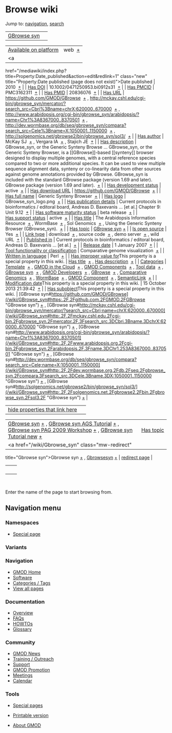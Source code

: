 



<span id="top"></span>




# <span dir="auto">Browse wiki</span>



Jump to: [navigation](#mw-navigation), [search](#p-search)


|                                                |     |
|------------------------------------------------|-----|
| [GBrowse syn](/wiki/GBrowse_syn "GBrowse syn") |     |

|  |  |
|----|----|
| [Available on platform](/wiki/Property%3AAvailable_on_platform "Property:Available on platform") | <span class="smwb-value">web  <span class="smwsearch">[+](/wiki/Special%3ASearchByProperty/Available-20on-20platform/web "Special%3ASearchByProperty/Available-20on-20platform/web")</span></span> |
| <a
href="/mediawiki/index.php?title=Property:Date_published&amp;action=edit&amp;redlink=1"
class="new"
title="Property:Date published (page does not exist)">Date published</a> | <span class="smwb-value">2010  <span class="smwsearch">[+](/wiki/Special%3ASearchByProperty/Date-20published/2010 "Special%3ASearchByProperty/Date-20published/2010")</span></span> |
| <a
href="/mediawiki/index.php?title=Property:Has_DOI&amp;action=edit&amp;redlink=1"
class="new" title="Property:Has DOI (page does not exist)">Has DOI</a> | <span class="smwb-value">10.1002/0471250953.bi0912s31  <span class="smwsearch">[+](/wiki/Special%3ASearchByProperty/Has-20DOI/10.1002-2F0471250953.bi0912s31 "Special%3ASearchByProperty/Has-20DOI/10.1002-2F0471250953.bi0912s31")</span></span> |
| <a
href="/mediawiki/index.php?title=Property:Has_PMCID&amp;action=edit&amp;redlink=1"
class="new"
title="Property:Has PMCID (page does not exist)">Has PMCID</a> | <span class="smwb-value">PMC3162311  <span class="smwsearch">[+](/wiki/Special%3ASearchByProperty/Has-20PMCID/PMC3162311 "Special%3ASearchByProperty/Has-20PMCID/PMC3162311")</span></span> |
| <a
href="/mediawiki/index.php?title=Property:Has_PMID&amp;action=edit&amp;redlink=1"
class="new" title="Property:Has PMID (page does not exist)">Has PMID</a> | <span class="smwb-value">20836076  <span class="smwsearch">[+](/wiki/Special%3ASearchByProperty/Has-20PMID/20836076 "Special%3ASearchByProperty/Has-20PMID/20836076")</span></span> |
| [Has URL](/wiki/Property%3AHas_URL "Property:Has URL") | <span class="smwb-value"><a href="https://github.com/GMOD/GBrowse" class="external"
rel="nofollow">https://github.com/GMOD/GBrowse</a>  <span class="smwsearch">[+](/wiki/Special%3ASearchByProperty/Has-20URL/https%3A-2F-2Fgithub.com-2FGMOD-2FGBrowse "Special%3ASearchByProperty/Has-20URL/https%3A-2F-2Fgithub.com-2FGMOD-2FGBrowse")</span></span> , <span class="smwb-value"><a
href="http://mckay.cshl.edu/cgi-bin/gbrowse_syn/mercator/?search_src=Cbri%3Bname=chrX:620000..670000"
class="external"
rel="nofollow">http://mckay.cshl.edu/cgi-bin/gbrowse_syn/mercator/?search_src=Cbri%3Bname=chrX:620000..670000</a>  <span class="smwsearch">[+](/wiki/Special%3ASearchByProperty/Has-20URL/http:-2F-2Fmckay.cshl.edu-2Fcgi-2Dbin-2Fgbrowse_syn-2Fmercator-2F-3Fsearch_src%3DCbri-253Bname%3DchrX:620000..670000 "Special%3ASearchByProperty/Has-20URL/http:-2F-2Fmckay.cshl.edu-2Fcgi-2Dbin-2Fgbrowse syn-2Fmercator-2F-3Fsearch src=Cbri-253Bname=chrX:620000..670000")</span></span> , <span class="smwb-value"><a
href="http://www.arabidopsis.org/cgi-bin/gbrowse_syn/arabidopsis/?name=Chr1%3A8367000..8370501"
class="external"
rel="nofollow">http://www.arabidopsis.org/cgi-bin/gbrowse_syn/arabidopsis/?name=Chr1%3A8367000..8370501</a>  <span class="smwsearch">[+](/wiki/Special%3ASearchByProperty/Has-20URL/http:-2F-2Fwww.arabidopsis.org-2Fcgi-2Dbin-2Fgbrowse_syn-2Farabidopsis-2F-3Fname%3DChr1-253A8367000..8370501 "Special%3ASearchByProperty/Has-20URL/http:-2F-2Fwww.arabidopsis.org-2Fcgi-2Dbin-2Fgbrowse syn-2Farabidopsis-2F-3Fname=Chr1-253A8367000..8370501")</span></span> , <span class="smwb-value"><a
href="http://dev.wormbase.org/db/seq/gbrowse_syn/compara?search_src=Cele%3Bname=X:1050001..1150000"
class="external"
rel="nofollow">http://dev.wormbase.org/db/seq/gbrowse_syn/compara?search_src=Cele%3Bname=X:1050001..1150000</a>  <span class="smwsearch">[+](/wiki/Special%3ASearchByProperty/Has-20URL/http:-2F-2Fdev.wormbase.org-2Fdb-2Fseq-2Fgbrowse_syn-2Fcompara-3Fsearch_src%3DCele-253Bname%3DX:1050001..1150000 "Special%3ASearchByProperty/Has-20URL/http:-2F-2Fdev.wormbase.org-2Fdb-2Fseq-2Fgbrowse syn-2Fcompara-3Fsearch src=Cele-253Bname=X:1050001..1150000")</span></span> , <span class="smwb-value"><a href="http://solgenomics.net/gbrowse2/bin/gbrowse_syn/sol3/"
class="external"
rel="nofollow">http://solgenomics.net/gbrowse2/bin/gbrowse_syn/sol3/</a>  <span class="smwsearch">[+](/wiki/Special%3ASearchByProperty/Has-20URL/http%3A-2F-2Fsolgenomics.net-2Fgbrowse2-2Fbin-2Fgbrowse_syn-2Fsol3-2F "Special%3ASearchByProperty/Has-20URL/http:-2F-2Fsolgenomics.net-2Fgbrowse2-2Fbin-2Fgbrowse syn-2Fsol3-2F")</span></span> |
| <a
href="/mediawiki/index.php?title=Property:Has_author&amp;action=edit&amp;redlink=1"
class="new"
title="Property:Has author (page does not exist)">Has author</a> | <span class="smwb-value">McKay SJ  <span class="smwsearch">[+](/wiki/Special%3ASearchByProperty/Has-20author/McKay-20SJ "Special%3ASearchByProperty/Has-20author/McKay-20SJ")</span></span> , <span class="smwb-value">Vergara IA  <span class="smwsearch">[+](/wiki/Special%3ASearchByProperty/Has-20author/Vergara-20IA "Special%3ASearchByProperty/Has-20author/Vergara-20IA")</span></span> , <span class="smwb-value">Stajich JE  <span class="smwsearch">[+](/wiki/Special%3ASearchByProperty/Has-20author/Stajich-20JE "Special%3ASearchByProperty/Has-20author/Stajich-20JE")</span></span> |
| [Has description](/wiki/Property%3AHas_description "Property:Has description") | <span class="smwb-value">GBrowse_syn, or the Generic Synteny Browse<span class="smw-highlighter" data-type="2" state="persistent" data-title="Information"><span class="smwtext"> … </span><span class="smwttcontent">GBrowse_syn, or the Generic Synteny Browser, is a \[\[GBrowse\]\]-based \[\[synteny\]\] browser designed to display multiple genomes, with a central reference species compared to two or more additional species. It can be used to view multiple sequence alignment data, synteny or co-linearity data from other sources against genome annotations provided by GBrowse. GBrowse_syn is included with the standard GBrowse package (version 1.69 and later).</span></span> GBrowse package (version 1.69 and later).  <span class="smwsearch">[+](/mediawiki/index.php?title=Special%3ASearchByProperty&x=Has-20description%2FGBrowse_syn%2C-20or-20the-20Generic-20Synteny-20Browser%2C-20is-20a-20-5B-5BGBrowse-5D-5D-2Dbased-20-5B-5Bsynteny-5D-5D-20browser-20designed-20to-20display-20multiple-20genomes%2C-20with-20a-20central-20reference-20species-20compared-20to-20two-20or-20more-20additional-20species.-20It-20can-20be-20used-20to-20view-20multiple-20sequence-20alignment-20data%2C-20synteny-20or-20co-2Dlinearity-20data-20from-20other-20sources-20against-20genome-20annotations-20provided-20by-20GBrowse.-20GBrowse_syn-20is-20included-20with-20the-20standard-20GBrowse-20package-20%28version-201.69-20and-20later%29. "Special%3ASearchByProperty")</span></span> |
| [Has development status](/wiki/Property%3AHas_development_status "Property:Has development status") | <span class="smwb-value">active  <span class="smwsearch">[+](/wiki/Special%3ASearchByProperty/Has-20development-20status/active "Special%3ASearchByProperty/Has-20development-20status/active")</span></span> |
| [Has download URL](/wiki/Property%3AHas_download_URL "Property:Has download URL") | <span class="smwb-value"><a href="https://github.com/GMOD/GBrowse" class="external"
rel="nofollow">https://github.com/GMOD/GBrowse</a>  <span class="smwsearch">[+](/wiki/Special%3ASearchByProperty/Has-20download-20URL/https%3A-2F-2Fgithub.com-2FGMOD-2FGBrowse "Special%3ASearchByProperty/Has-20download-20URL/https%3A-2F-2Fgithub.com-2FGMOD-2FGBrowse")</span></span> |
| <a
href="/mediawiki/index.php?title=Property:Has_full_name&amp;action=edit&amp;redlink=1"
class="new"
title="Property:Has full name (page does not exist)">Has full name</a> | <span class="smwb-value">Generic Synteny Browser  <span class="smwsearch">[+](/wiki/Special%3ASearchByProperty/Has-20full-20name/Generic-20Synteny-20Browser "Special%3ASearchByProperty/Has-20full-20name/Generic-20Synteny-20Browser")</span></span> |
| [Has logo](/wiki/Property%3AHas_logo "Property:Has logo") | <span class="smwb-value">GBrowse_syn_logo.png  <span class="smwsearch">[+](/wiki/Special%3ASearchByProperty/Has-20logo/GBrowse_syn_logo.png "Special%3ASearchByProperty/Has-20logo/GBrowse syn logo.png")</span></span> |
| <a
href="/mediawiki/index.php?title=Property:Has_publication_details&amp;action=edit&amp;redlink=1"
class="new"
title="Property:Has publication details (page does not exist)">Has publication details</a> | <span class="smwb-value">Current protocols in bioinformatics / editoral board, Andreas D. Baxevanis ... \[et al.\] Chapter 9: Unit 9.12  <span class="smwsearch">[+](/wiki/Special%3ASearchByProperty/Has-20publication-20details/Current-20protocols-20in-20bioinformatics-20-2F-20editoral-20board,-20Andreas-20D.-20Baxevanis-20...-20-5Bet-20al.-5D-20Chapter-209%3A-20Unit-209.12 "Special%3ASearchByProperty/Has-20publication-20details/Current-20protocols-20in-20bioinformatics-20-2F-20editoral-20board,-20Andreas-20D.-20Baxevanis-20...-20-5Bet-20al.-5D-20Chapter-209%3A-20Unit-209.12")</span></span> |
| [Has software maturity status](/wiki/Property%3AHas_software_maturity_status "Property:Has software maturity status") | <span class="smwb-value">beta release  <span class="smwsearch">[+](/wiki/Special%3ASearchByProperty/Has-20software-20maturity-20status/beta-20release "Special%3ASearchByProperty/Has-20software-20maturity-20status/beta-20release")</span></span> |
| [Has support status](/wiki/Property%3AHas_support_status "Property:Has support status") | <span class="smwb-value">active  <span class="smwsearch">[+](/wiki/Special%3ASearchByProperty/Has-20support-20status/active "Special%3ASearchByProperty/Has-20support-20status/active")</span></span> |
| [Has title](/wiki/Property%3AHas_title "Property:Has title") | <span class="smwb-value">The Arabidopsis Information Resource  <span class="smwsearch">[+](/wiki/Special%3ASearchByProperty/Has-20title/The-20Arabidopsis-20Information-20Resource "Special%3ASearchByProperty/Has-20title/The-20Arabidopsis-20Information-20Resource")</span></span> , <span class="smwb-value">WormBase  <span class="smwsearch">[+](/wiki/Special%3ASearchByProperty/Has-20title/WormBase "Special%3ASearchByProperty/Has-20title/WormBase")</span></span> , <span class="smwb-value">Sol Genomics  <span class="smwsearch">[+](/wiki/Special%3ASearchByProperty/Has-20title/Sol-20Genomics "Special%3ASearchByProperty/Has-20title/Sol-20Genomics")</span></span> , <span class="smwb-value">Using the Generic Synteny Browser (GBrowse_syn).  <span class="smwsearch">[+](/wiki/Special%3ASearchByProperty/Has-20title/Using-20the-20Generic-20Synteny-20Browser-20(GBrowse_syn). "Special%3ASearchByProperty/Has-20title/Using-20the-20Generic-20Synteny-20Browser-20(GBrowse syn).")</span></span> |
| [Has topic](/wiki/Property%3AHas_topic "Property:Has topic") | <span class="smwb-value">[GBrowse syn](/wiki/GBrowse_syn "GBrowse syn") <span class="smwbrowse">[+](/wiki/Special%3ABrowse/GBrowse-20syn "Special%3ABrowse/GBrowse-20syn")</span></span> |
| [Is open source](/wiki/Property%3AIs_open_source "Property:Is open source") | <span class="smwb-value">Yes  <span class="smwsearch">[+](/wiki/Special%3ASearchByProperty/Is-20open-20source/Yes "Special%3ASearchByProperty/Is-20open-20source/Yes")</span></span> |
| [Link type](/wiki/Property%3ALink_type "Property:Link type") | <span class="smwb-value">download  <span class="smwsearch">[+](/wiki/Special%3ASearchByProperty/Link-20type/download "Special%3ASearchByProperty/Link-20type/download")</span></span> , <span class="smwb-value">source code  <span class="smwsearch">[+](/wiki/Special%3ASearchByProperty/Link-20type/source-20code "Special%3ASearchByProperty/Link-20type/source-20code")</span></span> , <span class="smwb-value">demo server  <span class="smwsearch">[+](/wiki/Special%3ASearchByProperty/Link-20type/demo-20server "Special%3ASearchByProperty/Link-20type/demo-20server")</span></span> , <span class="smwb-value">wild URL  <span class="smwsearch">[+](/wiki/Special%3ASearchByProperty/Link-20type/wild-20URL "Special%3ASearchByProperty/Link-20type/wild-20URL")</span></span> |
| <a
href="/mediawiki/index.php?title=Property:Published_in&amp;action=edit&amp;redlink=1"
class="new"
title="Property:Published in (page does not exist)">Published in</a> | <span class="smwb-value">Current protocols in bioinformatics / editoral board, Andreas D. Baxevanis ... \[et al.\]  <span class="smwsearch">[+](/wiki/Special%3ASearchByProperty/Published-20in/Current-20protocols-20in-20bioinformatics-20-2F-20editoral-20board,-20Andreas-20D.-20Baxevanis-20...-20-5Bet-20al.-5D "Special%3ASearchByProperty/Published-20in/Current-20protocols-20in-20bioinformatics-20-2F-20editoral-20board,-20Andreas-20D.-20Baxevanis-20...-20-5Bet-20al.-5D")</span></span> |
| [Release date](/wiki/Property%3ARelease_date "Property:Release date") | <span class="smwb-value">1 January 2007  <span class="smwsearch">[+](/wiki/Special%3ASearchByProperty/Release-20date/1-20January-202007 "Special%3ASearchByProperty/Release-20date/1-20January-202007")</span></span> |
| [Tool functionality or classification](/wiki/Property%3ATool_functionality_or_classification "Property:Tool functionality or classification") | <span class="smwb-value">Comparative genome visualization  <span class="smwsearch">[+](/wiki/Special%3ASearchByProperty/Tool-20functionality-20or-20classification/Comparative-20genome-20visualization "Special%3ASearchByProperty/Tool-20functionality-20or-20classification/Comparative-20genome-20visualization")</span></span> |
| [Written in language](/wiki/Property%3AWritten_in_language "Property:Written in language") | <span class="smwb-value">Perl  <span class="smwsearch">[+](/wiki/Special%3ASearchByProperty/Written-20in-20language/Perl "Special%3ASearchByProperty/Written-20in-20language/Perl")</span></span> |
| <span class="smw-highlighter" data-type="1" state="inline" data-title="Property"><span class="smwbuiltin">[Has improper value for](/wiki/Property:Has_improper_value_for "Property:Has improper value for")</span><span class="smwttcontent">This property is a special property in this wiki.</span></span> | <span class="smwb-value">[Has title](/wiki/Property%3AHas_title "Property:Has title")  <span class="smwsearch">[+](/wiki/Special%3ASearchByProperty/Has-20improper-20value-20for/Has-20title "Special%3ASearchByProperty/Has-20improper-20value-20for/Has-20title")</span></span> , <span class="smwb-value">[Has description](/wiki/Property%3AHas_description "Property:Has description")  <span class="smwsearch">[+](/wiki/Special%3ASearchByProperty/Has-20improper-20value-20for/Has-20description "Special%3ASearchByProperty/Has-20improper-20value-20for/Has-20description")</span></span> |
| [Categories](/wiki/Special%3ACategories "Special%3ACategories") | <span class="smwb-value"><a
href="/mediawiki/index.php?title=Category%3ATemplate&amp;action=edit&amp;redlink=1"
class="new" title="Category%3ATemplate (page does not exist)">Template</a>  <span class="smwsearch">[+](/wiki/Special%3ASearchByProperty/Template "Special%3ASearchByProperty/Template")</span></span> , <span class="smwb-value">[GMOD in the Cloud](/wiki/Category%3AGMOD_in_the_Cloud "Category%3AGMOD in the Cloud")  <span class="smwsearch">[+](/wiki/Special%3ASearchByProperty/GMOD-20in-20the-20Cloud "Special%3ASearchByProperty/GMOD-20in-20the-20Cloud")</span></span> , <span class="smwb-value">[GMOD Components](/wiki/Category%3AGMOD_Components "Category%3AGMOD Components")  <span class="smwsearch">[+](/wiki/Special%3ASearchByProperty/GMOD-20Components "Special%3ASearchByProperty/GMOD-20Components")</span></span> , <span class="smwb-value">[Tool data](/wiki/Category%3ATool_data "Category%3ATool data")  <span class="smwsearch">[+](/wiki/Special%3ASearchByProperty/Tool-20data "Special%3ASearchByProperty/Tool-20data")</span></span> , <span class="smwb-value">[GBrowse syn](/wiki/Category%3AGBrowse_syn "Category%3AGBrowse syn")  <span class="smwsearch">[+](/wiki/Special%3ASearchByProperty/GBrowse-20syn "Special%3ASearchByProperty/GBrowse-20syn")</span></span> , <span class="smwb-value">[GMOD Developers](/wiki/Category%3AGMOD_Developers "Category%3AGMOD Developers")  <span class="smwsearch">[+](/wiki/Special%3ASearchByProperty/GMOD-20Developers "Special%3ASearchByProperty/GMOD-20Developers")</span></span> , <span class="smwb-value">[GBrowse](/wiki/Category%3AGBrowse "Category%3AGBrowse")  <span class="smwsearch">[+](/wiki/Special%3ASearchByProperty/GBrowse "Special%3ASearchByProperty/GBrowse")</span></span> , <span class="smwb-value">[Comparative Genomics](/wiki/Category%3AComparative_Genomics "Category%3AComparative Genomics")  <span class="smwsearch">[+](/wiki/Special%3ASearchByProperty/Comparative-20Genomics "Special%3ASearchByProperty/Comparative-20Genomics")</span></span> , <span class="smwb-value">[WormBase](/wiki/Category%3AWormBase "Category%3AWormBase")  <span class="smwsearch">[+](/wiki/Special%3ASearchByProperty/WormBase "Special%3ASearchByProperty/WormBase")</span></span> , <span class="smwb-value">[GMOD Component](/wiki/Category%3AGMOD_Component "Category%3AGMOD Component")  <span class="smwsearch">[+](/wiki/Special%3ASearchByProperty/GMOD-20Component "Special%3ASearchByProperty/GMOD-20Component")</span></span> , <span class="smwb-value"><a
href="/mediawiki/index.php?title=Category%3ASemanticLink&amp;action=edit&amp;redlink=1"
class="new"
title="Category%3ASemanticLink (page does not exist)">SemanticLink</a>  <span class="smwsearch">[+](/wiki/Special%3ASearchByProperty/SemanticLink "Special%3ASearchByProperty/SemanticLink")</span></span> |
| <span class="smw-highlighter" data-type="1" state="inline" data-title="Property"><span class="smwbuiltin">[Modification date](/wiki/Property:Modification_date "Property:Modification date")</span><span class="smwttcontent">This property is a special property in this wiki.</span></span> | <span class="smwb-value">15 October 2013 21:39:42  <span class="smwsearch">[+](/wiki/Special%3ASearchByProperty/Modification-20date/15-20October-202013-2021:39:42 "Special%3ASearchByProperty/Modification-20date/15-20October-202013-2021:39:42")</span></span> |
| <span class="smw-highlighter" data-type="1" state="inline" data-title="Property"><span class="smwbuiltin">[Has subobject](/wiki/Property%3AHas_subobject "Property:Has subobject")</span><span class="smwttcontent">This property is a special property in this wiki.</span></span> | <span class="smwb-value">[GBrowse syn#https://github.com/GMOD/GBrowse](/wiki/GBrowse_syn#https:.2F.2Fgithub.com.2FGMOD.2FGBrowse "GBrowse syn") <span class="smwbrowse">[+](/wiki/Special%3ABrowse/GBrowse-20syn-23https%3A-2F-2Fgithub.com-2FGMOD-2FGBrowse "Special%3ABrowse/GBrowse-20syn-23https%3A-2F-2Fgithub.com-2FGMOD-2FGBrowse")</span></span> , <span class="smwb-value">[GBrowse syn#http://mckay.cshl.edu/cgi-bin/gbrowse_syn/mercator/?search_src=Cbri;name=chrX:620000..670000](/wiki/GBrowse_syn#http:.2F.2Fmckay.cshl.edu.2Fcgi-bin.2Fgbrowse_syn.2Fmercator.2F.3Fsearch_src.3DCbri.3Bname.3DchrX:620000..670000 "GBrowse syn") <span class="smwbrowse">[+](/wiki/Special%3ABrowse/GBrowse-20syn-23http:-2F-2Fmckay.cshl.edu-2Fcgi-2Dbin-2Fgbrowse_syn-2Fmercator-2F-3Fsearch_src%3DCbri;name%3DchrX:620000..670000 "Special%3ABrowse/GBrowse-20syn-23http:-2F-2Fmckay.cshl.edu-2Fcgi-2Dbin-2Fgbrowse syn-2Fmercator-2F-3Fsearch src=Cbri;name=chrX:620000..670000")</span></span> , <span class="smwb-value">[GBrowse syn#http://www.arabidopsis.org/cgi-bin/gbrowse_syn/arabidopsis/?name=Chr1%3A8367000..8370501](/wiki/GBrowse_syn#http:.2F.2Fwww.arabidopsis.org.2Fcgi-bin.2Fgbrowse_syn.2Farabidopsis.2F.3Fname.3DChr1.253A8367000..8370501 "GBrowse syn") <span class="smwbrowse">[+](/wiki/Special%3ABrowse/GBrowse-20syn-23http:-2F-2Fwww.arabidopsis.org-2Fcgi-2Dbin-2Fgbrowse_syn-2Farabidopsis-2F-3Fname%3DChr1-253A8367000..8370501 "Special%3ABrowse/GBrowse-20syn-23http:-2F-2Fwww.arabidopsis.org-2Fcgi-2Dbin-2Fgbrowse syn-2Farabidopsis-2F-3Fname=Chr1-253A8367000..8370501")</span></span> , <span class="smwb-value">[GBrowse syn#http://dev.wormbase.org/db/seq/gbrowse_syn/compara?search_src=Cele;name=X:1050001..1150000](/wiki/GBrowse_syn#http:.2F.2Fdev.wormbase.org.2Fdb.2Fseq.2Fgbrowse_syn.2Fcompara.3Fsearch_src.3DCele.3Bname.3DX:1050001..1150000 "GBrowse syn") <span class="smwbrowse">[+](/wiki/Special%3ABrowse/GBrowse-20syn-23http:-2F-2Fdev.wormbase.org-2Fdb-2Fseq-2Fgbrowse_syn-2Fcompara-3Fsearch_src%3DCele;name%3DX:1050001..1150000 "Special%3ABrowse/GBrowse-20syn-23http:-2F-2Fdev.wormbase.org-2Fdb-2Fseq-2Fgbrowse syn-2Fcompara-3Fsearch src=Cele;name=X:1050001..1150000")</span></span> , <span class="smwb-value">[GBrowse syn#http://solgenomics.net/gbrowse2/bin/gbrowse_syn/sol3/](/wiki/GBrowse_syn#http:.2F.2Fsolgenomics.net.2Fgbrowse2.2Fbin.2Fgbrowse_syn.2Fsol3.2F "GBrowse syn") <span class="smwbrowse">[+](/wiki/Special%3ABrowse/GBrowse-20syn-23http%3A-2F-2Fsolgenomics.net-2Fgbrowse2-2Fbin-2Fgbrowse_syn-2Fsol3-2F "Special%3ABrowse/GBrowse-20syn-23http:-2F-2Fsolgenomics.net-2Fgbrowse2-2Fbin-2Fgbrowse syn-2Fsol3-2F")</span></span> |

<span id="smw_browse_incoming"></span>

|  |  |
|----|----|
| [hide properties that link here](/mediawiki/index.php?title=Special:Browse&offset=0&dir=out&article=GBrowse+syn)  |  |

|  |  |
|----|----|
| <span class="smwb-ivalue">[GBrowse syn](/wiki/GBrowse_syn "GBrowse syn") <span class="smwbrowse">[+](/wiki/Special%3ABrowse/GBrowse-20syn "Special%3ABrowse/GBrowse-20syn")</span></span> , <span class="smwb-ivalue">[GBrowse syn AGS Tutorial](/wiki/GBrowse_syn_AGS_Tutorial "GBrowse syn AGS Tutorial") <span class="smwbrowse">[+](/wiki/Special%3ABrowse/GBrowse-20syn-20AGS-20Tutorial "Special%3ABrowse/GBrowse-20syn-20AGS-20Tutorial")</span></span> , <span class="smwb-ivalue">[GBrowse syn PAG 2009 Workshop](/wiki/GBrowse_syn_PAG_2009_Workshop "GBrowse syn PAG 2009 Workshop") <span class="smwbrowse">[+](/wiki/Special%3ABrowse/GBrowse-20syn-20PAG-202009-20Workshop "Special%3ABrowse/GBrowse-20syn-20PAG-202009-20Workshop")</span></span> , <span class="smwb-ivalue">[GBrowse syn Tutorial new](/wiki/GBrowse_syn_Tutorial_new "GBrowse syn Tutorial new") <span class="smwbrowse">[+](/wiki/Special%3ABrowse/GBrowse-20syn-20Tutorial-20new "Special%3ABrowse/GBrowse-20syn-20Tutorial-20new")</span></span> | [Has topic](/wiki/Property%3AHas_topic "Property:Has topic") |
| <span class="smwb-ivalue"><a href="/wiki/Gbrowse_syn" class="mw-redirect"
title="Gbrowse syn">Gbrowse syn</a> <span class="smwbrowse">[+](/wiki/Special%3ABrowse/Gbrowse-20syn "Special%3ABrowse/Gbrowse-20syn")</span></span> , <span class="smwb-ivalue"><a href="/wiki/Gbrowsesyn" class="mw-redirect"
title="Gbrowsesyn">Gbrowsesyn</a> <span class="smwbrowse">[+](/wiki/Special%3ABrowse/Gbrowsesyn "Special%3ABrowse/Gbrowsesyn")</span></span> | [redirect page](/wiki/Special:ListRedirects "Special:ListRedirects") |

|     |     |
|-----|-----|
|     |     |

 

Enter the name of the page to start browsing from.  








## Navigation menu



### Namespaces

- <span id="ca-nstab-special">[Special
  page](/wiki/Special%3ABrowse/GBrowse-20syn "This is a special page, you cannot edit the page itself")</span>


### 

### Variants[](#)









<a href="/wiki/Main_Page"
style="background-image: url(http://gmod.org/images/GMOD-cogs.png);"
title="Visit the main page"></a>


### Navigation



- <span id="n-GMOD-Home">[GMOD Home](/wiki/Main_Page)</span>
- <span id="n-Software">[Software](/wiki/GMOD_Components)</span>
- <span id="n-Categories-.2F-Tags">[Categories /
  Tags](/wiki/Categories)</span>
- <span id="n-View-all-pages">[View all
  pages](/wiki/Special:AllPages)</span>




### Documentation



- <span id="n-Overview">[Overview](/wiki/Overview)</span>
- <span id="n-FAQs">[FAQs](/wiki/Category%3AFAQ)</span>
- <span id="n-HOWTOs">[HOWTOs](/wiki/Category%3AHOWTO)</span>
- <span id="n-Glossary">[Glossary](/wiki/Glossary)</span>




### Community



- <span id="n-GMOD-News">[GMOD News](/wiki/GMOD_News)</span>
- <span id="n-Training-.2F-Outreach">[Training /
  Outreach](/wiki/Training_and_Outreach)</span>
- <span id="n-Support">[Support](/wiki/Support)</span>
- <span id="n-GMOD-Promotion">[GMOD
  Promotion](/wiki/GMOD_Promotion)</span>
- <span id="n-Meetings">[Meetings](/wiki/Meetings)</span>
- <span id="n-Calendar">[Calendar](/wiki/Calendar)</span>




### Tools



- <span id="t-specialpages"><a href="/wiki/Special%3ASpecialPages" accesskey="q"
  title="A list of all special pages [q]">Special pages</a></span>
- <span id="t-print"><a
  href="/mediawiki/index.php?title=Special%3ABrowse/GBrowse-20syn&amp;printable=yes"
  rel="alternate" accesskey="p"
  title="Printable version of this page [p]">Printable version</a></span>





- <span id="footer-places-about">[About
  GMOD](/wiki/GMOD%3AAbout "GMOD%3AAbout")</span>

<!-- -->




